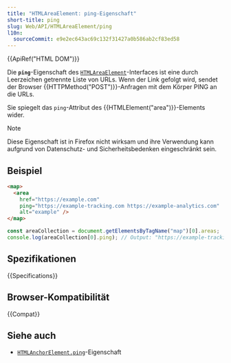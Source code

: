 ```yaml
---
title: "HTMLAreaElement: ping-Eigenschaft"
short-title: ping
slug: Web/API/HTMLAreaElement/ping
l10n:
  sourceCommit: e9e2ec643ac69c132f31427a0b586ab2cf83ed58
---
```


{{ApiRef("HTML DOM")}}

Die **`ping`**-Eigenschaft des [`HTMLAreaElement`](/de/docs/Web/API/HTMLAreaElement)-Interfaces ist eine durch Leerzeichen getrennte Liste von URLs. Wenn der Link gefolgt wird, sendet der Browser {{HTTPMethod("POST")}}-Anfragen mit dem Körper PING an die URLs.

Sie spiegelt das `ping`-Attribut des {{HTMLElement("area")}}-Elements wider.

> [!NOTE]
> Diese Eigenschaft ist in Firefox nicht wirksam und ihre Verwendung kann aufgrund von Datenschutz- und Sicherheitsbedenken eingeschränkt sein.

## Beispiel

```html
<map>
  <area
    href="https://example.com"
    ping="https://example-tracking.com https://example-analytics.com"
    alt="example" />
</map>
```

```js
const areaCollection = document.getElementsByTagName("map")[0].areas;
console.log(areaCollection[0].ping); // Output: "https://example-tracking.com https://example-analytics.com"
```

## Spezifikationen

{{Specifications}}

## Browser-Kompatibilität

{{Compat}}

## Siehe auch

- [`HTMLAnchorElement.ping`](/de/docs/Web/API/HTMLAnchorElement/ping)-Eigenschaft
